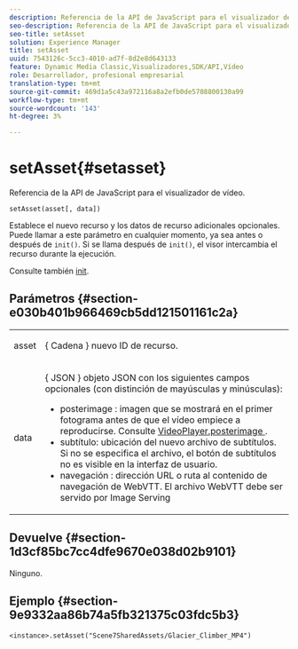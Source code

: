```yaml
---
description: Referencia de la API de JavaScript para el visualizador de vídeo.
seo-description: Referencia de la API de JavaScript para el visualizador de vídeo.
seo-title: setAsset
solution: Experience Manager
title: setAsset
uuid: 7543126c-5cc3-4010-ad7f-8d2e8d643133
feature: Dynamic Media Classic,Visualizadores,SDK/API,Vídeo
role: Desarrollador, profesional empresarial
translation-type: tm+mt
source-git-commit: 469d1a5c43a972116a8a2efb0de5708800130a99
workflow-type: tm+mt
source-wordcount: '143'
ht-degree: 3%

---
```



# setAsset{#setasset}

Referencia de la API de JavaScript para el visualizador de vídeo.

`setAsset(asset[, data])`

Establece el nuevo recurso y los datos de recurso adicionales opcionales. Puede llamar a este parámetro en cualquier momento, ya sea antes o después de `init()`. Si se llama después de `init()`, el visor intercambia el recurso durante la ejecución.

Consulte también [init](../../../c-html5-s7-aem-asset-viewers/c-html5-video-reference/c-html5-video-viewer-20-javascriptapiref/r-html5-video-viewer-20-javascriptapiref-init.md#reference-3b570ba8b35045d6b30fb178c21a66c6).

## Parámetros {#section-e030b401b966469cb5dd121501161c2a}

<table id="table_896DFF34A68A403DB93A6D597461A573"> 
 <tbody> 
  <tr> 
   <td colname="col1"> <p> <span class="codeph"> asset </span> </p> </td> 
   <td colname="col2"> <p>{ <span class="codeph"> Cadena </span>} nuevo ID de recurso. </p> </td> 
  </tr> 
  <tr> 
   <td colname="col1"> <p> <span class="codeph"> data </span> </p> </td> 
   <td colname="col2"> <p>{ <span class="codeph"> JSON </span>} objeto JSON con los siguientes campos opcionales (con distinción de mayúsculas y minúsculas): </p> <p> 
     <ul id="ul_26121393BC7145FF8A43C05ACCBEFF36"> 
      <li id="li_DA50E073F3D4460CBC34243A2CBCC895"> <span class="codeph"> posterimage  </span> : imagen que se mostrará en el primer fotograma antes de que el vídeo empiece a reproducirse. Consulte <a href="../../../c-html5-s7-aem-asset-viewers/c-html5-video-reference/c-html5-video-cmdref/r-html5-video-viewer-conf-attrib-videoplayer-posterimage.md#reference-9739abeeb9f64c02b5d2f7a0d1706103" format="dita" scope="local"> VideoPlayer.posterimage </a>. </li> 
      <li id="li_BBFF3965B69A4AC8A469FDB69097B25A"> <span class="codeph"> subtítulo:  </span> ubicación del nuevo archivo de subtítulos. Si no se especifica el archivo, el botón de subtítulos no es visible en la interfaz de usuario. </li> 
      <li id="li_4659E82D38EB4438AAA04FDEAF21B087"> <span class="codeph"> navegación  </span> : dirección URL o ruta al contenido de navegación de WebVTT. El archivo WebVTT debe ser servido por Image Serving </li> 
     </ul> </p> </td> 
  </tr> 
 </tbody> 
</table>

## Devuelve {#section-1d3cf85bc7cc4dfe9670e038d02b9101}

Ninguno.

## Ejemplo {#section-9e9332aa86b74a5fb321375c03fdc5b3}

```
<instance>.setAsset("Scene7SharedAssets/Glacier_Climber_MP4")
```

